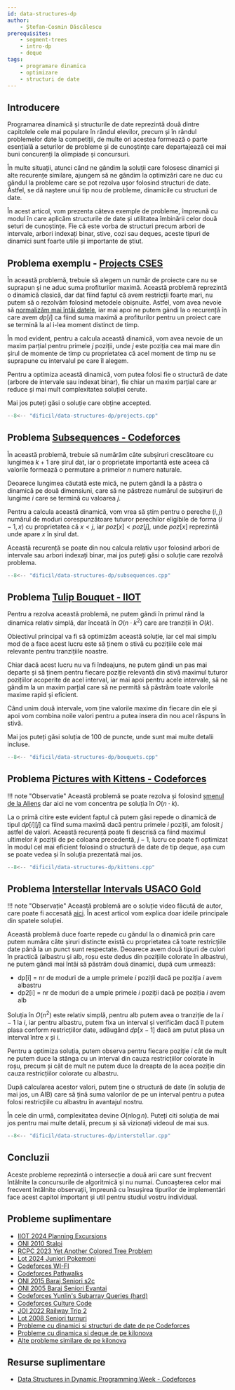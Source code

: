 ```yaml
---
id: data-structures-dp
author: 
    - Ștefan-Cosmin Dăscălescu
prerequisites:
    - segment-trees
    - intro-dp
    - deque
tags:
    - programare dinamica
    - optimizare
    - structuri de date
---
```


## Introducere

Programarea dinamică și structurile de date reprezintă două dintre capitolele
cele mai populare în rândul elevilor, precum și în rândul problemelor date la
competiții, de multe ori acestea formează o parte esențială a seturilor de
probleme și de cunoștințe care departajează cei mai buni concurenți la olimpiade
și concursuri.

În multe situații, atunci când ne gândim la soluții care folosesc dinamici și
alte recurențe similare, ajungem să ne gândim la optimizări care ne duc cu
gândul la probleme care se pot rezolva ușor folosind structuri de date. Astfel,
se dă naștere unui tip nou de probleme, dinamicile cu structuri de date.

În acest articol, vom prezenta câteva exemple de probleme, împreună cu modul
în care aplicăm structurile de date și utilitatea îmbinării celor două seturi
de cunoștințe. Fie că este vorba de structuri precum arbori de intervale,
arbori indexați binar, stive, cozi sau deques, aceste tipuri de dinamici
sunt foarte utile și importante de știut.

## Problema exemplu - [Projects CSES](https://cses.fi/problemset/task/1140/)

În această problemă, trebuie să alegem un număr de proiecte care nu se suprapun
și ne aduc suma profiturilor maximă. Această problemă reprezintă o dinamică
clasică, dar dat fiind faptul că avem restricții foarte mari, nu putem să
o rezolvăm folosind metodele obișnuite. Astfel, vom avea nevoie să [normalizăm
mai întâi datele](../mediu/data-normalization.md), iar mai apoi ne putem gândi
la o recurență în care avem $dp[i]$ ca fiind suma maximă a profiturilor pentru
un proiect care se termină la al i-lea moment distinct de timp.

În mod evident, pentru a calcula această dinamică, vom avea nevoie de un maxim
parțial pentru primele $j$ poziții, unde $j$ este poziția cea mai mare din
șirul de momente de timp cu proprietatea că acel moment de timp nu se suprapune
cu intervalul pe care îl alegem.

Pentru a optimiza această dinamică, vom putea folosi fie o structură de date
(arbore de intervale sau indexat binar), fie chiar un maxim parțial care ar
reduce și mai mult complexitatea soluției cerute.

Mai jos puteți găsi o soluție care obține accepted.

```cpp
--8<-- "dificil/data-structures-dp/projects.cpp"
```

## Problema [Subsequences - Codeforces](https://codeforces.com/contest/597/problem/C)

În această problemă, trebuie să numărăm câte subșiruri crescătoare cu lungimea $k+1$
are șirul dat, iar o proprietate importantă este aceea că valorile formează
o permutare a primelor $n$ numere naturale.

Deoarece lungimea căutată este mică, ne putem gândi la a păstra o dinamică pe
două dimensiuni, care să ne păstreze numărul de subșiruri de lungime $i$ care
se termină cu valoarea $j$.

Pentru a calcula această dinamică, vom vrea să știm pentru o pereche $(i, j)$
numărul de moduri corespunzătoare tuturor perechilor eligibile de forma $(i-1, x)$
cu proprietatea că $x < j$, iar $poz[x] < poz[j]$, unde $poz[x]$ reprezintă
unde apare $x$ în șirul dat.

Această recurență se poate din nou calcula relativ ușor folosind arbori de
intervale sau arbori indexați binar, mai jos puteți găsi o soluție care rezolvă
problema.

```cpp
--8<-- "dificil/data-structures-dp/subsequences.cpp"
```

## Problema [Tulip Bouquet - IIOT](https://kilonova.ro/problems/2086)

Pentru a rezolva această problemă, ne putem gândi în primul rând la dinamica
relativ simplă, dar înceată în $O(n \cdot k^2)$ care are tranziții în $O(k)$.

Obiectivul principal va fi să optimizăm această soluție, iar cel mai simplu
mod de a face acest lucru este să ținem o stivă cu pozițiile cele mai relevante
pentru tranzițiile noastre.

Chiar dacă acest lucru nu va fi îndeajuns, ne putem gândi un pas mai departe și
să ținem pentru fiecare poziție relevantă din stivă maximul tuturor pozițiilor
acoperite de acel interval, iar mai apoi pentru acele intervale, să ne gândim
la un maxim parțial care să ne permită să păstrăm toate valorile maxime rapid și
eficient.

Când unim două intervale, vom ține valorile maxime din fiecare din ele și apoi
vom combina noile valori pentru a putea insera din nou acel răspuns în stivă.

Mai jos puteți găsi soluția de 100 de puncte, unde sunt mai multe detalii incluse.

```cpp
--8<-- "dificil/data-structures-dp/bouquets.cpp"
```

## Problema [Pictures with Kittens - Codeforces](https://codeforces.com/problemset/problem/1077/F2)

!!! note "Observatie"
    Această problemă se poate rezolva și folosind [șmenul de la Aliens](../avansat/aliens-dp.md)
    dar aici ne vom concentra pe soluția în $O(n \cdot k)$.

La o primă citire este evident faptul că putem găsi repede o dinamică de tipul
$dp[i][j]$ ca fiind suma maximă dacă pentru primele $i$ poziții, am folosit $j$
astfel de valori. Această recurență poate fi descrisă ca fiind maximul
ultimelor $k$ poziții de pe coloana precedentă, $j-1$, lucru ce poate fi optimizat
în modul cel mai eficient folosind o structură de date de tip deque, așa cum
se poate vedea și în soluția prezentată mai jos.

```cpp
--8<-- "dificil/data-structures-dp/kittens.cpp"
```

## Problema [Interstellar Intervals USACO Gold](https://usaco.org/index.php?page=viewproblem2&cpid=1450)

!!! note "Observație"
    Această problemă are o soluție video făcută de autor, care poate fi accesată
    [aici](https://www.youtube.com/watch?v=UDMUjRMl5OU). În acest articol vom
    explica doar ideile principale din spatele soluției.

Această problemă duce foarte repede cu gândul la o dinamică prin care putem
număra câte șiruri distincte există cu proprietatea că toate restricțiile
date până la un punct sunt respectate. Deoarece avem două tipuri de culori în
practică (albastru și alb, roșu este dedus din pozițiile colorate în albastru),
ne putem gândi mai întâi să păstrăm două dinamici, după cum urmează:

- dp[i] = nr de moduri de a umple primele $i$ poziții dacă pe poziția $i$ avem albastru
- dp2[i] = nr de moduri de a umple primele $i$ poziții dacă pe poziția $i$ avem alb

Soluția în $O(n^2)$ este relativ simplă, pentru alb putem avea o tranziție de la
$i-1$ la $i$, iar pentru albastru, putem fixa un interval și verificăm dacă îl
putem plasa conform restricțiilor date, adăugând $dp[x-1]$ dacă am putut plasa
un interval între $x$ și $i$.

Pentru a optimiza soluția, putem observa pentru fiecare poziție $i$ cât de mult
ne putem duce la stânga cu un interval din cauza restricțiilor colorate în roșu,
precum și cât de mult ne putem duce la dreapta de la acea poziție din cauza
restricțiilor colorate cu albastru.

După calcularea acestor valori, putem ține o structură de date (în soluția de
mai jos, un AIB) care să țină suma valorilor de pe un interval pentru a putea
folosi restricțiile cu albastru în avantajul nostru.

În cele din urmă, complexitatea devine $O(n \log n)$. Puteți citi soluția de mai
jos pentru mai multe detalii, precum și să vizionați videoul de mai sus.

```cpp
--8<-- "dificil/data-structures-dp/interstellar.cpp"
```

## Concluzii

Aceste probleme reprezintă o intersecție a două arii care sunt frecvent întâlnite
la concursurile de algoritmică și nu numai. Cunoașterea celor mai frecvent
întâlnite observații, împreună cu însușirea tipurilor de implementări face
acest capitol important și util pentru studiul vostru individual.

## Probleme suplimentare

- [IIOT 2024 Planning Excursions](https://kilonova.ro/problems/2287)
- [ONI 2010 Stalpi](https://kilonova.ro/problems/184)
- [RCPC 2023 Yet Another Colored Tree Problem](https://kilonova.ro/problems/1888)
- [Lot 2024 Juniori Pokemoni](https://kilonova.ro/problems/2808)
- [Codeforces WI-FI](https://codeforces.com/problemset/problem/1216/F)
- [Codeforces Pathwalks](https://codeforces.com/contest/960/problem/F)
- [ONI 2015 Baraj Seniori s2c](https://kilonova.ro/problems/288/)
- [ONI 2005 Baraj Seniori Evantai](https://kilonova.ro/problems/1869)
- [Codeforces Yunlin's Subarray Queries (hard)](https://codeforces.com/problemset/problem/2009/G2)
- [Codeforces Culture Code](https://codeforces.com/contest/1197/problem/E)
- [JOI 2022 Railway Trip 2](https://oj.uz/problem/view/JOI22_ho_t4)
- [Lot 2008 Seniori turnuri](https://kilonova.ro/problems/2317)
- [Probleme cu dinamici si structuri de date de pe Codeforces](https://codeforces.com/problemset/page/1?tags=dp%2Cdata+structures)
- [Probleme cu dinamica si deque de pe kilonova](https://kilonova.ro/problems?tags=275%2C409)
- [Alte probleme similare de pe kilonova](https://kilonova.ro/problems?tags=275%2C282)

## Resurse suplimentare

- [Data Structures in Dynamic Programming Week - Codeforces](https://codeforces.com/blog/entry/98926)

